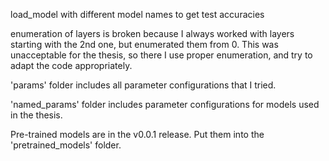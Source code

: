 load_model with different model names to get test accuracies

enumeration of layers is broken because I always worked with layers
starting with the 2nd one, but enumerated them from 0.
This was unacceptable for the thesis, so there I use proper enumeration,
and try to adapt the code appropriately.

'params' folder includes all parameter configurations that I tried.

'named_params' folder includes parameter configurations for models used in the thesis.

Pre-trained models are in the v0.0.1 release. Put them into the 'pretrained_models' folder.